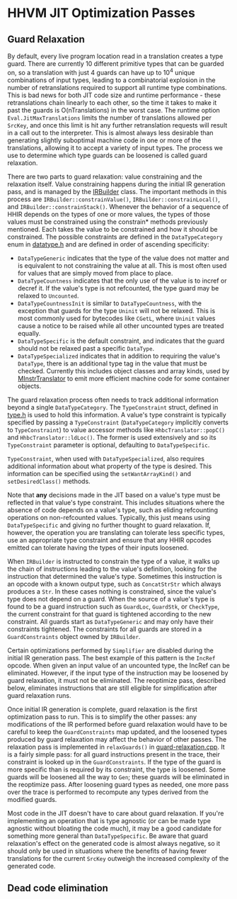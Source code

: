 # HHVM JIT Optimization Passes

## Guard Relaxation

By default, every live program location read in a translation creates a type
guard. There are currently 10 different primitive types that can be guarded on,
so a translation with just 4 guards can have up to 10<sup>4</sup> unique
combinations of input types, leading to a combinatorial explosion in the number
of retranslations required to support all runtime type combinations. This is
bad news for both JIT code size and runtime performance - these retranslations
chain linearly to each other, so the time it takes to make it past the guards
is O(nTranslations) in the worst case. The runtime option
`Eval.JitMaxTranslations` limits the number of translations allowed per
`SrcKey`, and once this limit is hit any further retranslation requests will
result in a call out to the interpreter. This is almost always less desirable
than generating slightly suboptimal machine code in one or more of the
translations, allowing it to accept a variety of input types. The process we
use to determine which type guards can be loosened is called guard relaxation.

There are two parts to guard relaxation: value constraining and the relaxation
itself. Value constraining happens during the initial IR generation pass, and
is managed by the [IRBuilder](../../runtime/vm/jit/ir-builder.h) class. The
important methods in this process are `IRBuilder::constrainValue()`,
`IRBuilder::constrainLocal()`, and `IRBuilder::constrainStack()`. Whenever
the behavior of a sequence of HHIR depends on the types of one or more values,
the types of those values must be constrained using the constrain* methods
previously mentioned. Each takes the value to be constrained and how it should
be constrained. The possible constraints are defined in the `DataTypeCategory`
enum in [datatype.h](../../runtime/base/datatype.h) and are defined in order of
ascending specificity:

* `DataTypeGeneric` indicates that the type of the value does not matter and is
  equivalent to not constraining the value at all. This is most often used for
  values that are simply moved from place to place.
* `DataTypeCountness` indicates that the only use of the value is to incref or
  decref it. If the value's type is not refcounted, the type guard may be
  relaxed to `Uncounted`.
* `DataTypeCountnessInit` is similar to `DataTypeCountness`, with the exception
  that guards for the type `Uninit` will not be relaxed. This is most commonly
  used for bytecodes like `CGetL`, where `Uninit` values cause a notice to be
  raised while all other uncounted types are treated equally.
* `DataTypeSpecific` is the default constraint, and indicates that the guard
  should not be relaxed past a specific `DataType`.
* `DataTypeSpecialized` indicates that in addition to requiring the value's
  `DataType`, there is an additional type tag in the value that must be
  checked. Currently this includes object classes and array kinds, used by
  [MInstrTranslator](../../runtime/vm/jit/minstr-translator.cpp) to emit more
  efficient machine code for some container objects.

The guard relaxation process often needs to track additional information beyond
a single `DataTypeCategory`. The `TypeConstraint` struct, defined in
[type.h](../../runtime/vm/jit/type.h) is used to hold this information. A
value's type constraint is typically specified by passing a `TypeConstraint`
(`DataTypeCategory` implicitly converts to `TypeConstraint`) to value accessor
methods like `HhbcTranslator::popC()` and `HhbcTranslator::ldLoc()`. The former
is used extensively and so its `TypeConstraint` parameter is optional,
defaulting to `DataTypeSpecific`.

`TypeConstraint`, when used with `DataTypeSpecialized`, also requires
additional information about what property of the type is desired. This
information can be specified using the `setWantArrayKind()` and
`setDesiredClass()` methods.

Note that **any** decisions made in the JIT based on a value's type must be
reflected in that value's type constraint. This includes situations where the
absence of code depends on a value's type, such as eliding refcounting
operations on non-refcounted values. Typically, this just means using
`DataTypeSpecific` and giving no further thought to guard relaxation. If,
however, the operation you are translating can tolerate less specific types,
use an appropriate type constraint and ensure that any HHIR opcodes emitted can
tolerate having the types of their inputs loosened.

When `IRBuilder` is instructed to constrain the type of a value, it walks up
the chain of instructions leading to the value's definition, looking for the
instruction that determined the value's type. Sometimes this instruction is an
opcode with a known output type, such as `ConcatStrStr` which always produces a
`Str`. In these cases nothing is constrained, since the value's type does not
depend on a guard. When the source of a value's type is found to be a guard
instruction such as `GuardLoc`, `GuardStk`, or `CheckType`, the current
constraint for that guard is tightened according to the new constraint. All
guards start as `DataTypeGeneric` and may only have their constraints
tightened. The constraints for all guards are stored in a `GuardConstraints`
object owned by `IRBuilder`.

Certain optimizations performed by `Simplifier` are disabled during the initial
IR generation pass. The best example of this pattern is the `IncRef`
opcode. When given an input value of an uncounted type, the IncRef can be
eliminated. However, if the input type of the instruction may be loosened by
guard relaxation, it must not be eliminated. The reoptimize pass, described
below, eliminates instructions that are still eligible for simplification after
guard relaxation runs.

Once initial IR generation is complete, guard relaxation is the first
optimization pass to run. This is to simplify the other passes: any
modifications of the IR performed before guard relaxation would have to be
careful to keep the `GuardConstraints` map updated, and the loosened types
produced by guard relaxation may affect the behavior of other passes. The
relaxation pass is implemented in `relaxGuards()` in
[guard-relaxation.cpp](../../runtime/vm/jit/guard-relaxation.cpp). It is a
fairly simple pass: for all guard instructions present in the trace, their
constraint is looked up in the `GuardConstraints`. If the type of the guard is
more specific than is required by its constraint, the type is loosened. Some
guards will be loosened all the way to `Gen`; these guards will be eliminated
in the reoptimize pass. After loosening guard types as needed, one more pass
over the trace is performed to recompute any types derived from the modified
guards.

Most code in the JIT doesn't have to care about guard relaxation. If you're
implementing an operation that is type agnostic (or can be made type agnostic
without bloating the code much), it may be a good candidate for something more
general than `DataTypeSpecific`. Be aware that guard relaxation's effect on the
generated code is almost always negative, so it should only be used in
situations where the benefits of having fewer translations for the current
`SrcKey` outweigh the increased complexity of the generated code.

## Dead code elimination

